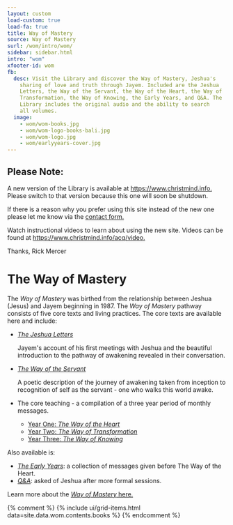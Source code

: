```yaml
---
layout: custom
load-custom: true
load-fa: true
title: Way of Mastery
source: Way of Mastery
surl: /wom/intro/wom/
sidebar: sidebar.html
intro: "wom"
xfooter-id: wom
fb:
  desc: Visit the Library and discover the Way of Mastery, Jeshua's
    sharing of love and truth through Jayem. Included are the Jeshua
    Letters, the Way of the Servant, the Way of the Heart, the Way of
    Transformation, the Way of Knowing, the Early Years, and Q&A. The
    Library includes the original audio and the ability to search
    all volumes.
  image:
    - wom/wom-books.jpg
    - wom/wom-logo-books-bali.jpg
    - wom/wom-logo.jpg
    - wom/earlyyears-cover.jpg
---
```


<div markdown="1" class="container content">

  <div class="notice">
    <h2>Please Note:</h2>
    <p>
      A new version of the Library is available at <a href="https://www.christmind.info">
      https://www.christmind.info.</a> Please switch to that version because this one will
      soon be shutdown.
    </p>
    <p>
      If there is a reason why you prefer using this site instead
      of the new one please let me know via the <a
      href="https://www.christmind.info/acq/contact">contact form.</a>
    </p>
    <p>
      Watch instructional videos to learn about using the new site. Videos can
      be found at <a href="https://www.christmind.info/acq/video">
        https://www.christmind.info/acq/video.</a>
    </p>
    <p>
      Thanks, Rick Mercer
    </p>
  </div>

# The Way of Mastery

The *Way of Mastery* was birthed from the relationship between Jeshua
(Jesus) and Jayem beginning in 1987. The *Way of Mastery* pathway
consists of five core texts and living practices. The core texts are available
here and include:

- [*The Jeshua Letters*](/wom/intro/tjl/)

    Jayem's account of his first meetings with Jeshua and the beautiful
    introduction to the pathway of awakening revealed in their
    conversation.

- [*The Way of the Servant*](/wom/intro/wos/)

    A poetic description of the journey of awakening taken from
    inception to recognition of self as the servant - one who walks this
    world awake.

- The core teaching - a compilation of a three year period of monthly messages.
    - [ Year One: *The Way of the Heart* ](/wom/intro/woh/)
    - [ Year Two: *The Way of Transformation* ](/wom/intro/wot/)
    - [ Year Three: *The Way of Knowing* ](/wom/intro/wok/)

Also available is:

- [*The Early Years*](/wom/intro/early/): a collection of messages
  given before The Way of the Heart.
- [*Q&A*](/wom/intro/questions/): asked of Jeshua after more formal
  sessions.

Learn more about the [ *Way of Mastery* here.](https://wayofmastery.com)

</div>

{% comment %}
{% include ui/grid-items.html data=site.data.wom.contents.books %}
{% endcomment %}

